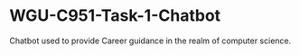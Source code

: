 # WGU-C951-Task-1-Chatbot
Chatbot used to provide Career guidance in the realm of computer science.
